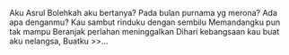 Aku Asrul
Bolehkah aku bertanya?
Pada bulan purnama yg merona?
Ada apa denganmu?
Kau sambut rinduku dengan sembilu
Memandangku pun tak mampu
Beranjak perlahan meninggalkan
Dihari kebangsaan kau buat aku nelangsa,
Buatku >>...